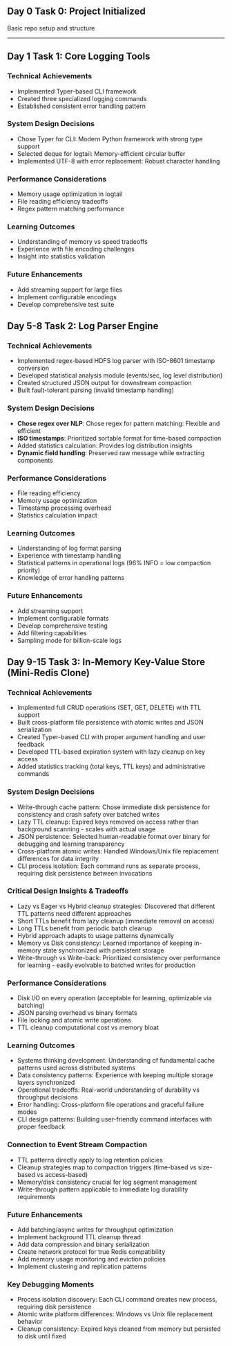 ## Day 0 Task 0: Project Initialized  
Basic repo setup and structure

---
## Day 1 Task 1: Core Logging Tools
### Technical Achievements
- Implemented Typer-based CLI framework
- Created three specialized logging commands
- Established consistent error handling pattern

### System Design Decisions
- Chose Typer for CLI: Modern Python framework with strong type support
- Selected deque for logtail: Memory-efficient circular buffer
- Implemented UTF-8 with error replacement: Robust character handling

### Performance Considerations
- Memory usage optimization in logtail
- File reading efficiency tradeoffs
- Regex pattern matching performance

### Learning Outcomes
- Understanding of memory vs speed tradeoffs
- Experience with file encoding challenges
- Insight into statistics validation

### Future Enhancements
- Add streaming support for large files
- Implement configurable encodings
- Develop comprehensive test suite

## Day 5-8 Task 2: Log Parser Engine
### Technical Achievements
- Implemented regex-based HDFS log parser with ISO-8601 timestamp conversion
- Developed statistical analysis module (events/sec, log level distribution)
- Created structured JSON output for downstream compaction
- Built fault-tolerant parsing (invalid timestamp handling)

### System Design Decisions
- **Chose regex over NLP**: Chose regex for pattern matching: Flexible and efficient
- **ISO timestamps**: Prioritized sortable format for time-based compaction
- Added statistics calculation: Provides log distribution insights
- **Dynamic field handling**: Preserved raw message while extracting components

### Performance Considerations
- File reading efficiency
- Memory usage optimization
- Timestamp processing overhead
- Statistics calculation impact

### Learning Outcomes
- Understanding of log format parsing
- Experience with timestamp handling
- Statistical patterns in operational logs (96% INFO = low compaction priority)
- Knowledge of error handling patterns

### Future Enhancements
- Add streaming support
- Implement configurable formats
- Develop comprehensive testing
- Add filtering capabilities
- Sampling mode for billion-scale logs

## Day 9-15 Task 3: In-Memory Key-Value Store (Mini-Redis Clone)
### Technical Achievements

- Implemented full CRUD operations (SET, GET, DELETE) with TTL support  
- Built cross-platform file persistence with atomic writes and JSON serialization  
- Created Typer-based CLI with proper argument handling and user feedback  
- Developed TTL-based expiration system with lazy cleanup on key access  
- Added statistics tracking (total keys, TTL keys) and administrative commands  

### System Design Decisions

- Write-through cache pattern: Chose immediate disk persistence for consistency and crash safety over batched writes  
- Lazy TTL cleanup: Expired keys removed on access rather than background scanning - scales with actual usage  
- JSON persistence: Selected human-readable format over binary for debugging and learning transparency  
- Cross-platform atomic writes: Handled Windows/Unix file replacement differences for data integrity  
- CLI process isolation: Each command runs as separate process, requiring disk persistence between invocations  

### Critical Design Insights & Tradeoffs

- Lazy vs Eager vs Hybrid cleanup strategies: Discovered that different TTL patterns need different approaches  
- Short TTLs benefit from lazy cleanup (immediate removal on access)  
- Long TTLs benefit from periodic batch cleanup  
- Hybrid approach adapts to usage patterns dynamically  
- Memory vs Disk consistency: Learned importance of keeping in-memory state synchronized with persistent storage   
- Write-through vs Write-back: Prioritized consistency over performance for learning - easily evolvable to batched writes for production

### Performance Considerations

- Disk I/O on every operation (acceptable for learning, optimizable via batching)  
- JSON parsing overhead vs binary formats  
- File locking and atomic write operations  
- TTL cleanup computational cost vs memory bloat  

### Learning Outcomes

- Systems thinking development: Understanding of fundamental cache patterns used across distributed systems
- Data consistency patterns: Experience with keeping multiple storage layers synchronized
- Operational tradeoffs: Real-world understanding of durability vs throughput decisions
- Error handling: Cross-platform file operations and graceful failure modes
- CLI design patterns: Building user-friendly command interfaces with proper feedback

### Connection to Event Stream Compaction

- TTL patterns directly apply to log retention policies
- Cleanup strategies map to compaction triggers (time-based vs size-based vs access-based)
- Memory/disk consistency crucial for log segment management
- Write-through pattern applicable to immediate log durability requirements

### Future Enhancements

- Add batching/async writes for throughput optimization  
- Implement background TTL cleanup thread  
- Add data compression and binary serialization  
- Create network protocol for true Redis compatibility  
- Add memory usage monitoring and eviction policies  
- Implement clustering and replication patterns  

### Key Debugging Moments
- Process isolation discovery: Each CLI command creates new process, requiring disk persistence
- Atomic write platform differences: Windows vs Unix file replacement behavior
- Cleanup consistency: Expired keys cleaned from memory but persisted to disk until fixed
